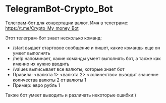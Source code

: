 # TelegramBot-Crypto_Bot

Телеграм-бот для конвертации валют. Имя в телеграме: https://t.me/Crypto_My_money_Bot

Этот телеграм-бот знает несколько команд:

- /start выдает стартовое сообщение и пишет, какие команды еще он умеет выполнять
- /help напоминает, какие команды умеет выполнять бот, а также как именно их нужно вводить
- /values выписывает все валюты, которые знает бот
- Правила: <валюта 1> <валюта 2> <количество> выводит значение количества валюты 2 от валюты 1
- Пример: евро рубль 1

Также бот умеет выводить и различать некоторые ошибки:)
